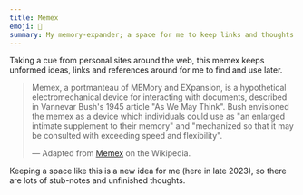 ```yaml
---
title: Memex
emoji: 🧠
summary: My memory-expander; a space for me to keep links and thoughts that are interesting for reference later.
---
```


Taking a cue from personal sites around the web, this memex keeps unformed ideas, links and references around for me to find and use later.

> Memex, a portmanteau of MEMory and EXpansion, is a hypothetical electromechanical device for interacting with documents, described in Vannevar Bush's 1945 article "As We May Think". Bush envisioned the memex as a device which individuals could use as "an enlarged intimate supplement to their memory" and "mechanized so that it may be consulted with exceeding speed and flexibility".
>
> — Adapted from [Memex](https://en.wikipedia.org/wiki/Memex) on the Wikipedia.

Keeping a space like this is a new idea for me (here in late 2023), so there are lots of stub-notes and unfinished thoughts.
